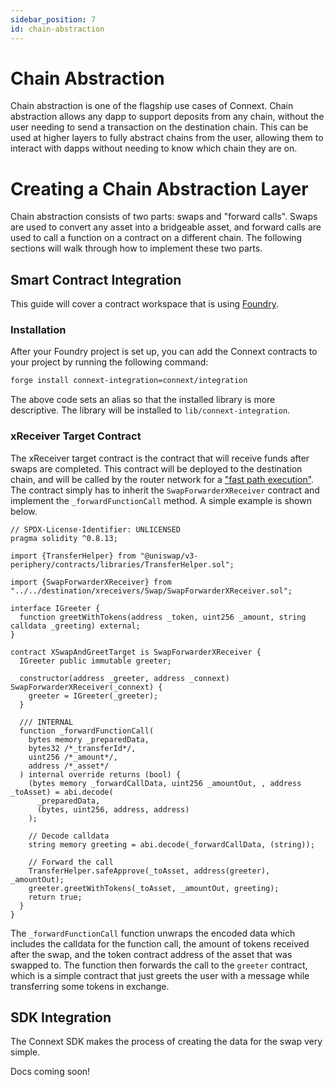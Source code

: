 ```yaml
---
sidebar_position: 7
id: chain-abstraction
---
```


# Chain Abstraction
Chain abstraction is one of the flagship use cases of Connext. Chain abstraction allows any dapp to support deposits from any chain, without the user needing to send a transaction on the destination chain. This can be used at higher layers to fully abstract chains from the user, allowing them to interact with dapps without needing to know which chain they are on.

# Creating a Chain Abstraction Layer
Chain abstraction consists of two parts: swaps and "forward calls". Swaps are used to convert any asset into a bridgeable asset, and forward calls are used to call a function on a contract on a different chain. The following sections will walk through how to implement these two parts.

## Smart Contract Integration
This guide will cover a contract workspace that is using [Foundry](https://book.getfoundry.sh/).

### Installation
After your Foundry project is set up, you can add the Connext contracts to your project by running the following command:

```bash
forge install connext-integration=connext/integration
```

The above code sets an alias so that the installed library is more descriptive. The library will be installed to `lib/connext-integration`.

### xReceiver Target Contract 
The xReceiver target contract is the contract that will receive funds after swaps are completed. This contract will be deployed to the destination chain, and will be called by the router network for a ["fast path execution"]("../authentication). The contract simply has to inherit the `SwapForwarderXReceiver` contract and implement the `_forwardFunctionCall` method. A simple example is shown below.

```solidity
// SPDX-License-Identifier: UNLICENSED
pragma solidity ^0.8.13;

import {TransferHelper} from "@uniswap/v3-periphery/contracts/libraries/TransferHelper.sol";

import {SwapForwarderXReceiver} from "../../destination/xreceivers/Swap/SwapForwarderXReceiver.sol";

interface IGreeter {
  function greetWithTokens(address _token, uint256 _amount, string calldata _greeting) external;
}

contract XSwapAndGreetTarget is SwapForwarderXReceiver {
  IGreeter public immutable greeter;

  constructor(address _greeter, address _connext) SwapForwarderXReceiver(_connext) {
    greeter = IGreeter(_greeter);
  }

  /// INTERNAL
  function _forwardFunctionCall(
    bytes memory _preparedData,
    bytes32 /*_transferId*/,
    uint256 /*_amount*/,
    address /*_asset*/
  ) internal override returns (bool) {
    (bytes memory _forwardCallData, uint256 _amountOut, , address _toAsset) = abi.decode(
      _preparedData,
      (bytes, uint256, address, address)
    );

    // Decode calldata
    string memory greeting = abi.decode(_forwardCallData, (string));

    // Forward the call
    TransferHelper.safeApprove(_toAsset, address(greeter), _amountOut);
    greeter.greetWithTokens(_toAsset, _amountOut, greeting);
    return true;
  }
}
```

The `_forwardFunctionCall` function unwraps the encoded data which includes the calldata for the function call, the amount of tokens received after the swap, and the token contract address of the asset that was swapped to. The function then forwards the call to the `greeter` contract, which is a simple contract that just greets the user with a message while transferring some tokens in exchange.

## SDK Integration
The Connext SDK makes the process of creating the data for the swap very simple.

Docs coming soon!